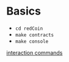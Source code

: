 
# Basics
- `cd redCoin`
- `make contracts`
- `make console`

[interaction commands](https://www.trufflesuite.com/docs/truffle/quickstart#interacting-with-the-contract)